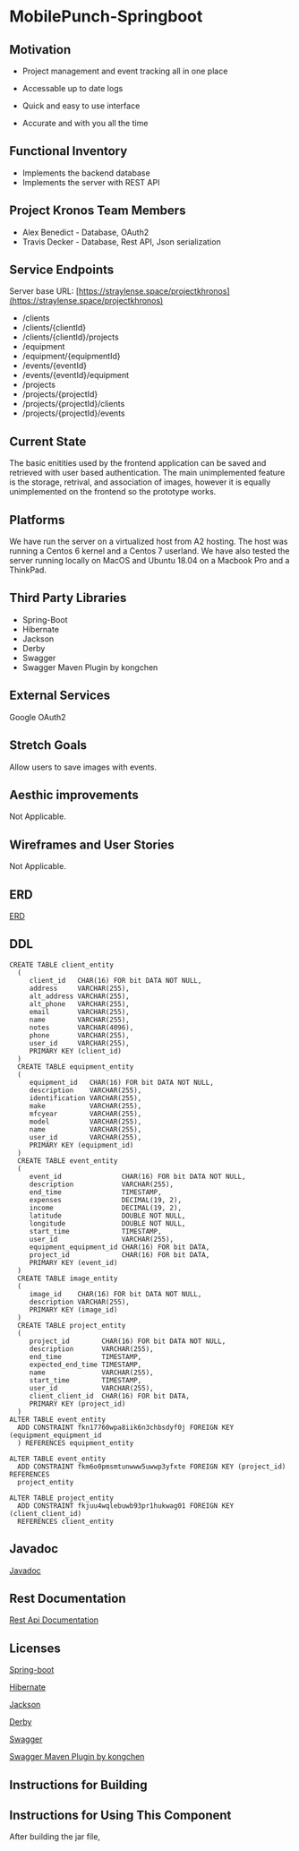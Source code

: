 # MobilePunch-Springboot

## Motivation
* Project management and event tracking all in one place

* Accessable up to date logs

* Quick and easy to use interface

* Accurate and with you all the time

## Functional Inventory
* Implements the backend database
* Implements the server with REST API



## Project Kronos Team Members

* Alex Benedict - Database, OAuth2 
* Travis Decker - Database, Rest API, Json serialization

## Service Endpoints

Server base URL: [https://straylense.space/projectkhronos](https://straylense.space/projectkhronos)

* /clients
* /clients/{clientId}
* /clients/{clientId}/projects
* /equipment
* /equipment/{equipmentId}
* /events/{eventId}
* /events/{eventId}/equipment
* /projects
* /projects/{projectId}
* /projects/{projectId}/clients
* /projects/{projectId}/events

## Current State

The basic enitities used by the frontend application can be saved and retrieved with user based authentication.  The main unimplemented feature is the storage, retrival, and association of images, however it is equally unimplemented on the frontend so the prototype works.

## Platforms
We have run the server on a virtualized host from A2 hosting.  The host was running a Centos 6 kernel and a Centos 7 userland.  We have also tested the server running locally on MacOS and Ubuntu 18.04 on a Macbook Pro and a ThinkPad.

## Third Party Libraries

* Spring-Boot
* Hibernate
* Jackson
* Derby
* Swagger
* Swagger Maven Plugin by kongchen

## External Services

Google OAuth2

## Stretch Goals

Allow users to save images with events. 

## Aesthic improvements

Not Applicable.

## Wireframes and User Stories

Not Applicable.

## ERD 

[ERD](DetailedERD.pdf)

## DDL

```
CREATE TABLE client_entity
  (
     client_id   CHAR(16) FOR bit DATA NOT NULL,
     address     VARCHAR(255),
     alt_address VARCHAR(255),
     alt_phone   VARCHAR(255),
     email       VARCHAR(255),
     name        VARCHAR(255),
     notes       VARCHAR(4096),
     phone       VARCHAR(255),
     user_id     VARCHAR(255),
     PRIMARY KEY (client_id)
  )
  CREATE TABLE equipment_entity
  (
     equipment_id   CHAR(16) FOR bit DATA NOT NULL,
     description    VARCHAR(255),
     identification VARCHAR(255),
     make           VARCHAR(255),
     mfcyear        VARCHAR(255),
     model          VARCHAR(255),
     name           VARCHAR(255),
     user_id        VARCHAR(255),
     PRIMARY KEY (equipment_id)
  )
  CREATE TABLE event_entity
  (
     event_id               CHAR(16) FOR bit DATA NOT NULL,
     description            VARCHAR(255),
     end_time               TIMESTAMP,
     expenses               DECIMAL(19, 2),
     income                 DECIMAL(19, 2),
     latitude               DOUBLE NOT NULL,
     longitude              DOUBLE NOT NULL,
     start_time             TIMESTAMP,
     user_id                VARCHAR(255),
     equipment_equipment_id CHAR(16) FOR bit DATA,
     project_id             CHAR(16) FOR bit DATA,
     PRIMARY KEY (event_id)
  )
  CREATE TABLE image_entity
  (
     image_id    CHAR(16) FOR bit DATA NOT NULL,
     description VARCHAR(255),
     PRIMARY KEY (image_id)
  )
  CREATE TABLE project_entity
  (
     project_id        CHAR(16) FOR bit DATA NOT NULL,
     description       VARCHAR(255),
     end_time          TIMESTAMP,
     expected_end_time TIMESTAMP,
     name              VARCHAR(255),
     start_time        TIMESTAMP,
     user_id           VARCHAR(255),
     client_client_id  CHAR(16) FOR bit DATA,
     PRIMARY KEY (project_id)
  )
ALTER TABLE event_entity
  ADD CONSTRAINT fkn17760wpa8iik6n3chbsdyf0j FOREIGN KEY (equipment_equipment_id
  ) REFERENCES equipment_entity

ALTER TABLE event_entity
  ADD CONSTRAINT fkm6o0pmsmtunwww5uwwp3yfxte FOREIGN KEY (project_id) REFERENCES
  project_entity

ALTER TABLE project_entity
  ADD CONSTRAINT fkjuu4wqlebuwb93pr1hukwag01 FOREIGN KEY (client_client_id)
  REFERENCES client_entity  

```


## Javadoc

[Javadoc](/docs/api/index.html)

## Rest Documentation

[Rest Api Documentation](docs/rest/api.md)

## Licenses

[Spring-boot](https://github.com/spring-projects/spring-boot/blob/master/LICENSE.txt)

[Hibernate](http://hibernate.org/community/license/)

[Jackson](http://www.apache.org/licenses/LICENSE-2.0.txt)

[Derby](http://www.apache.org/licenses/LICENSE-2.0)

[Swagger](https://swagger.io/license/)

[Swagger Maven Plugin by kongchen](https://github.com/kongchen/swagger-maven-plugin/blob/master/LICENSE)


## Instructions for Building






## Instructions for Using This Component
After building the jar file,





